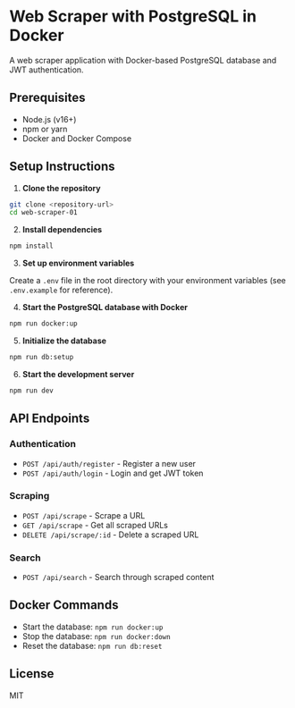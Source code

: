 # Web Scraper with PostgreSQL in Docker

A web scraper application with Docker-based PostgreSQL database and JWT authentication.

## Prerequisites

- Node.js (v16+)
- npm or yarn
- Docker and Docker Compose

## Setup Instructions

1. **Clone the repository**

```bash
git clone <repository-url>
cd web-scraper-01
```

2. **Install dependencies**

```bash
npm install
```

3. **Set up environment variables**

Create a `.env` file in the root directory with your environment variables (see `.env.example` for reference).

4. **Start the PostgreSQL database with Docker**

```bash
npm run docker:up
```

5. **Initialize the database**

```bash
npm run db:setup
```

6. **Start the development server**

```bash
npm run dev
```

## API Endpoints

### Authentication

- `POST /api/auth/register` - Register a new user
- `POST /api/auth/login` - Login and get JWT token

### Scraping

- `POST /api/scrape` - Scrape a URL
- `GET /api/scrape` - Get all scraped URLs
- `DELETE /api/scrape/:id` - Delete a scraped URL

### Search

- `POST /api/search` - Search through scraped content

## Docker Commands

- Start the database: `npm run docker:up`
- Stop the database: `npm run docker:down`
- Reset the database: `npm run db:reset`

## License

MIT 